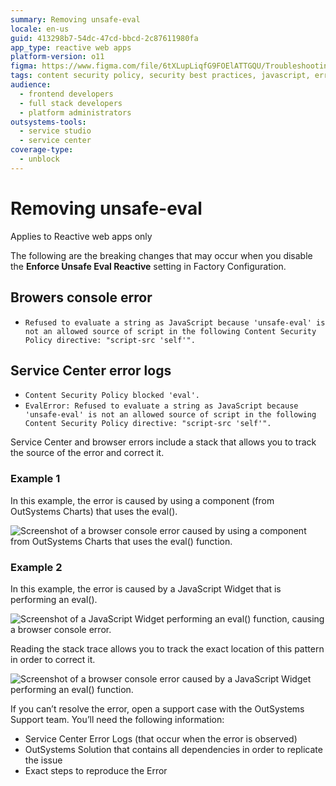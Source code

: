 ```yaml
---
summary: Removing unsafe-eval
locale: en-us
guid: 413298b7-54dc-47cd-bbcd-2c87611980fa
app_type: reactive web apps
platform-version: o11
figma: https://www.figma.com/file/6tXLupLiqfG9FOElATTGQU/Troubleshooting?type=design&node-id=3431%3A267&mode=design&t=n3OfSI1cyFvKAAiH-1
tags: content security policy, security best practices, javascript, error handling, debugging
audience:
  - frontend developers
  - full stack developers
  - platform administrators
outsystems-tools:
  - service studio
  - service center
coverage-type:
  - unblock
---
```


# Removing unsafe-eval

<div class="info" markdown="1">

Applies to Reactive web apps only

</div>

The following are the breaking changes that may occur when you disable the **Enforce Unsafe Eval Reactive** setting in Factory Configuration.

## Browers console error

* ``Refused to evaluate a string as JavaScript because 'unsafe-eval' is not an allowed source of script in the following Content Security Policy directive: "script-src 'self'".``

## Service Center error logs

* ``Content Security Policy blocked 'eval'.``
* ``EvalError: Refused to evaluate a string as JavaScript because 'unsafe-eval' is not an allowed source of script in the following Content Security Policy directive: "script-src 'self'".``

Service Center and browser errors include a stack that allows you to track the source of the error and correct it.

### Example 1

In this example, the error is caused by using a component (from OutSystems Charts) that uses the eval().

![Screenshot of a browser console error caused by using a component from OutSystems Charts that uses the eval() function.](images/linechart-error.png "Screenshot showing error caused by using a component that uses the eval")

### Example 2

In this example, the error is caused by a JavaScript Widget that is performing an eval().

![Screenshot of a JavaScript Widget performing an eval() function, causing a browser console error.](images/javascript-error-ss.png "Screenshot showing error caused by JavaScript Widget that is performing an eval")

Reading the stack trace allows you to track the exact location of this pattern in order to correct it.

![Screenshot of a browser console error caused by a JavaScript Widget performing an eval() function.](images/javascript-error.png "Screenshot showing error caused by JavaScript Widget that is performing an eval")

If you can’t resolve the error, open a support case with the OutSystems Support team. You’ll need the following information:

* Service Center Error Logs (that occur when the error is observed)
* OutSystems Solution that contains all dependencies in order to replicate the issue
* Exact steps to reproduce the Error
